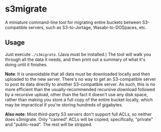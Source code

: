 # s3migrate
A miniature command-line tool for migrating entire buckets between S3-compatible
servers, such as S3-to-Jortage, Wasabi-to-DOSpaces, etc.

## Usage
Just execute `./s3migrate`. (Java must be installed.) The tool will walk you
through all the data it needs, and then print out a summary of what it's doing
until it finishes.

**Note**: It is unavoidable that all data must be downloaded locally and then
uploaded to the new server. There's no way to get an S3-compatible server to
post its data directly to another S3-compatible server. As such, this is no
more efficient than the usually-recommended recursive download followed by a
recursive upload, other than the fact it doesn't use any disk space, rather than
making you store a full copy of the entire bucket locally, which may be
impractical if you're storing hundreds of gigabytes.

**Also note**: Most third-party S3 servers don't support full ACLs, so neither
does s3migrate. Only "canned" ACLs will be copied; specifically, "private" and
"public-read". The rest will be stripped.
